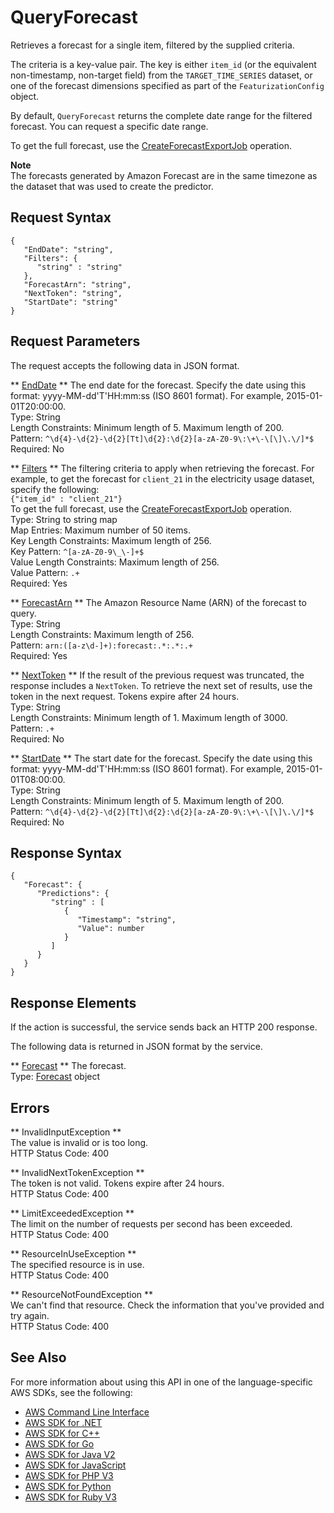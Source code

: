 # QueryForecast<a name="API_forecastquery_QueryForecast"></a>

Retrieves a forecast for a single item, filtered by the supplied criteria\.

The criteria is a key\-value pair\. The key is either `item_id` \(or the equivalent non\-timestamp, non\-target field\) from the `TARGET_TIME_SERIES` dataset, or one of the forecast dimensions specified as part of the `FeaturizationConfig` object\.

By default, `QueryForecast` returns the complete date range for the filtered forecast\. You can request a specific date range\.

To get the full forecast, use the [CreateForecastExportJob](https://docs.aws.amazon.com/en_us/forecast/latest/dg/API_CreateForecastExportJob.html) operation\.

**Note**  
The forecasts generated by Amazon Forecast are in the same timezone as the dataset that was used to create the predictor\.

## Request Syntax<a name="API_forecastquery_QueryForecast_RequestSyntax"></a>

```
{
   "EndDate": "string",
   "Filters": { 
      "string" : "string" 
   },
   "ForecastArn": "string",
   "NextToken": "string",
   "StartDate": "string"
}
```

## Request Parameters<a name="API_forecastquery_QueryForecast_RequestParameters"></a>

The request accepts the following data in JSON format\.

 ** [EndDate](#API_forecastquery_QueryForecast_RequestSyntax) **   <a name="forecast-forecastquery_QueryForecast-request-EndDate"></a>
The end date for the forecast\. Specify the date using this format: yyyy\-MM\-dd'T'HH:mm:ss \(ISO 8601 format\)\. For example, 2015\-01\-01T20:00:00\.   
Type: String  
Length Constraints: Minimum length of 5\. Maximum length of 200\.  
Pattern: `^\d{4}-\d{2}-\d{2}[Tt]\d{2}:\d{2}[a-zA-Z0-9\:\+\-\[\]\.\/]*$`   
Required: No

 ** [Filters](#API_forecastquery_QueryForecast_RequestSyntax) **   <a name="forecast-forecastquery_QueryForecast-request-Filters"></a>
The filtering criteria to apply when retrieving the forecast\. For example, to get the forecast for `client_21` in the electricity usage dataset, specify the following:  
 `{"item_id" : "client_21"}`   
To get the full forecast, use the [CreateForecastExportJob](https://docs.aws.amazon.com/en_us/forecast/latest/dg/API_CreateForecastExportJob.html) operation\.  
Type: String to string map  
Map Entries: Maximum number of 50 items\.  
Key Length Constraints: Maximum length of 256\.  
Key Pattern: `^[a-zA-Z0-9\_\-]+$`   
Value Length Constraints: Maximum length of 256\.  
Value Pattern: `.+`   
Required: Yes

 ** [ForecastArn](#API_forecastquery_QueryForecast_RequestSyntax) **   <a name="forecast-forecastquery_QueryForecast-request-ForecastArn"></a>
The Amazon Resource Name \(ARN\) of the forecast to query\.  
Type: String  
Length Constraints: Maximum length of 256\.  
Pattern: `arn:([a-z\d-]+):forecast:.*:.*:.+`   
Required: Yes

 ** [NextToken](#API_forecastquery_QueryForecast_RequestSyntax) **   <a name="forecast-forecastquery_QueryForecast-request-NextToken"></a>
If the result of the previous request was truncated, the response includes a `NextToken`\. To retrieve the next set of results, use the token in the next request\. Tokens expire after 24 hours\.  
Type: String  
Length Constraints: Minimum length of 1\. Maximum length of 3000\.  
Pattern: `.+`   
Required: No

 ** [StartDate](#API_forecastquery_QueryForecast_RequestSyntax) **   <a name="forecast-forecastquery_QueryForecast-request-StartDate"></a>
The start date for the forecast\. Specify the date using this format: yyyy\-MM\-dd'T'HH:mm:ss \(ISO 8601 format\)\. For example, 2015\-01\-01T08:00:00\.  
Type: String  
Length Constraints: Minimum length of 5\. Maximum length of 200\.  
Pattern: `^\d{4}-\d{2}-\d{2}[Tt]\d{2}:\d{2}[a-zA-Z0-9\:\+\-\[\]\.\/]*$`   
Required: No

## Response Syntax<a name="API_forecastquery_QueryForecast_ResponseSyntax"></a>

```
{
   "Forecast": { 
      "Predictions": { 
         "string" : [ 
            { 
               "Timestamp": "string",
               "Value": number
            }
         ]
      }
   }
}
```

## Response Elements<a name="API_forecastquery_QueryForecast_ResponseElements"></a>

If the action is successful, the service sends back an HTTP 200 response\.

The following data is returned in JSON format by the service\.

 ** [Forecast](#API_forecastquery_QueryForecast_ResponseSyntax) **   <a name="forecast-forecastquery_QueryForecast-response-Forecast"></a>
The forecast\.  
Type: [Forecast](API_forecastquery_Forecast.md) object

## Errors<a name="API_forecastquery_QueryForecast_Errors"></a>

 ** InvalidInputException **   
The value is invalid or is too long\.  
HTTP Status Code: 400

 ** InvalidNextTokenException **   
The token is not valid\. Tokens expire after 24 hours\.  
HTTP Status Code: 400

 ** LimitExceededException **   
The limit on the number of requests per second has been exceeded\.  
HTTP Status Code: 400

 ** ResourceInUseException **   
The specified resource is in use\.  
HTTP Status Code: 400

 ** ResourceNotFoundException **   
We can't find that resource\. Check the information that you've provided and try again\.  
HTTP Status Code: 400

## See Also<a name="API_forecastquery_QueryForecast_SeeAlso"></a>

For more information about using this API in one of the language\-specific AWS SDKs, see the following:
+  [AWS Command Line Interface](https://docs.aws.amazon.com/goto/aws-cli/forecastquery-2018-06-26/QueryForecast) 
+  [AWS SDK for \.NET](https://docs.aws.amazon.com/goto/DotNetSDKV3/forecastquery-2018-06-26/QueryForecast) 
+  [AWS SDK for C\+\+](https://docs.aws.amazon.com/goto/SdkForCpp/forecastquery-2018-06-26/QueryForecast) 
+  [AWS SDK for Go](https://docs.aws.amazon.com/goto/SdkForGoV1/forecastquery-2018-06-26/QueryForecast) 
+  [AWS SDK for Java V2](https://docs.aws.amazon.com/goto/SdkForJavaV2/forecastquery-2018-06-26/QueryForecast) 
+  [AWS SDK for JavaScript](https://docs.aws.amazon.com/goto/AWSJavaScriptSDK/forecastquery-2018-06-26/QueryForecast) 
+  [AWS SDK for PHP V3](https://docs.aws.amazon.com/goto/SdkForPHPV3/forecastquery-2018-06-26/QueryForecast) 
+  [AWS SDK for Python](https://docs.aws.amazon.com/goto/boto3/forecastquery-2018-06-26/QueryForecast) 
+  [AWS SDK for Ruby V3](https://docs.aws.amazon.com/goto/SdkForRubyV3/forecastquery-2018-06-26/QueryForecast) 